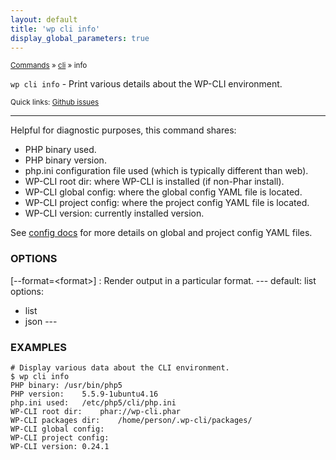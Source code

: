 ```yaml
---
layout: default
title: 'wp cli info'
display_global_parameters: true
---
```


<small>[Commands](/commands/) &raquo; [cli](/commands/cli/) &raquo; info</small>

`wp cli info` - Print various details about the WP-CLI environment.

<small>Quick links: <a href="https://github.com/wp-cli/wp-cli/issues?q=is%3Aopen+label%3Acommand%3Acli-info+sort%3Aupdated-desc">Github issues</a></small>

<hr />

Helpful for diagnostic purposes, this command shares:

* PHP binary used.
* PHP binary version.
* php.ini configuration file used (which is typically different than web).
* WP-CLI root dir: where WP-CLI is installed (if non-Phar install).
* WP-CLI global config: where the global config YAML file is located.
* WP-CLI project config: where the project config YAML file is located.
* WP-CLI version: currently installed version.

See [config docs](https://wp-cli.org/config/) for more details on global
and project config YAML files.

### OPTIONS

[\--format=&lt;format&gt;]
: Render output in a particular format.
\---
default: list
options:
  - list
  - json
\---

### EXAMPLES

    # Display various data about the CLI environment.
    $ wp cli info
    PHP binary: /usr/bin/php5
    PHP version:    5.5.9-1ubuntu4.16
    php.ini used:   /etc/php5/cli/php.ini
    WP-CLI root dir:    phar://wp-cli.phar
    WP-CLI packages dir:    /home/person/.wp-cli/packages/
    WP-CLI global config:
    WP-CLI project config:
    WP-CLI version: 0.24.1




